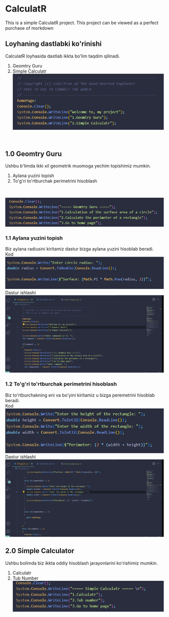 # CalculatR
This is a simple CalculatR project. This project can be viewed as a perfect purchase of morkdown

## Loyhaning dastlabki ko'rinishi
CalculatR loyhasida dastlab ikkta bo'lim taqdim qilinadi.<br>
1. Geomtry Guru
2. Simple Calculatr<br>
![home page](/image/home-page.png)
<br>

## 1.0 Geomtry Guru
Ushbu b'limda ikki xil geometrik muomoga yechim topishimiz mumkin.
1. Aylana yuzini topish
2. To'g'ri to'rtburchak perimetrini hisoblash
<br>

![](/image/geometry-guru.png)
### 1.1 Aylana yuzini topish
Biz aylana radiusini kiritamiz dastur bizga aylana yuzini hisoblab beradi.<br>
Kod
![aylana](/image/circle.png)
Dastur ishlashi
![aylana](/image/circle-gif.gif)

### 1.2 To'g'ri to'rtburchak perimetrini hisoblash
Biz to'rtburchakning eni va bo'yini kiritamiz u bizga peremetrini hisoblab beradi.<br>
Kod
![Turtburchak](/image/trangle-image.jpg)
Dastur ishlashi
![Turtburchak](/image/trangle-gif.gif)

## 2.0 Simple Calculator
Ushbu bolimda biz ikkta oddiy hisoblash jarayonlarini ko'rishimiz mumkin.
1. Calculatr
2. Tub Number<br>
![Calculatr kodi](/image/calculator-image.png)
